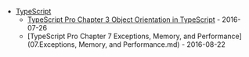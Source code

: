 - [TypeScript](.)
  - [TypeScript Pro Chapter 3 Object Orientation in TypeScript](03.ObjectOrientationInTypeScript.md) - 2016-07-26
  - [TypeScript Pro Chapter 7 Exceptions, Memory, and Performance](07.Exceptions, Memory, and Performance.md) - 2016-08-22
